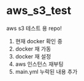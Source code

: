 # aws_s3_test
aws s3 테스트 용 repo!

1. 현재 docker 확인 중
2. docker 재 가동
3. docker 재 설정
4. aws 인스턴스 재부팅
5. main.yml 누락된 내용 추가
